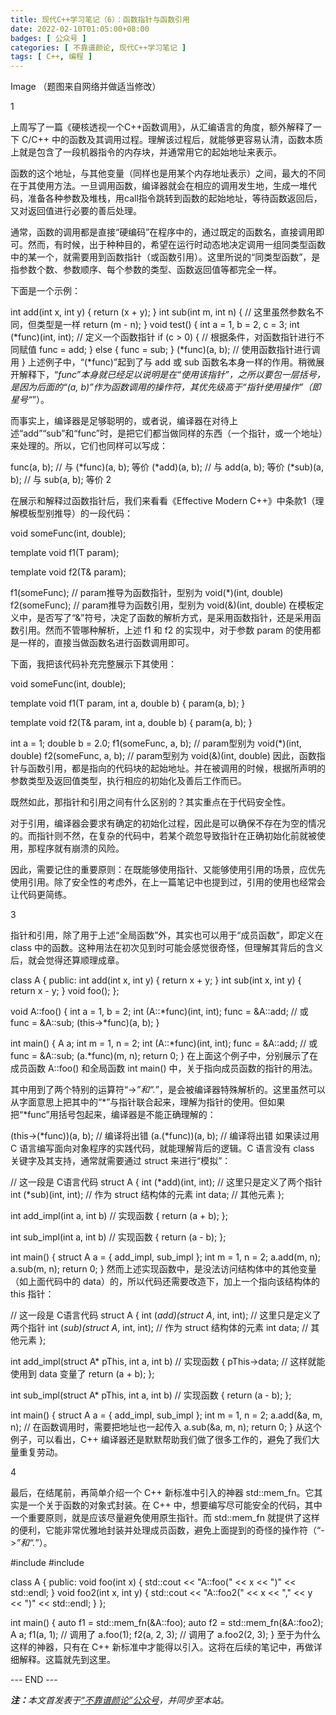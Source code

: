 ```yaml
---
title: 现代C++学习笔记（6）：函数指针与函数引用
date: 2022-02-10T01:05:00+08:00
badges: [ 公众号 ]
categories: [ 不靠谱颜论, 现代C++学习笔记 ]
tags: [ C++, 编程 ]
---
```


Image
（题图来自网络并做适当修改）

1

上周写了一篇《硬核透视一个C++函数调用》，从汇编语言的角度，额外解释了一下 C/C++ 中的函数及其调用过程。理解该过程后，就能够更容易认清，函数本质上就是包含了一段机器指令的内存块，并通常用它的起始地址来表示。

函数的这个地址，与其他变量（同样也是用某个内存地址表示）之间，最大的不同在于其使用方法。一旦调用函数，编译器就会在相应的调用发生地，生成一堆代码，准备各种参数及堆栈，用call指令跳转到函数的起始地址，等待函数返回后，又对返回值进行必要的善后处理。

通常，函数的调用都是直接“硬编码”在程序中的，通过既定的函数名，直接调用即可。然而，有时候，出于种种目的，希望在运行时动态地决定调用一组同类型函数中的某一个，就需要用到函数指针（或函数引用）。这里所说的“同类型函数”，是指参数个数、参数顺序、每个参数的类型、函数返回值等都完全一样。

下面是一个示例：

int add(int x, int y) {
  return (x + y);
}
int sub(int m, int n) { // 这里虽然参数名不同，但类型是一样
  return (m - n);
}
void test() {
  int a = 1, b = 2, c = 3;
  int (*func)(int, int); // 定义一个函数指针
  if (c > 0) { // 根据条件，对函数指针进行不同赋值
    func = add;
  } else {
    func = sub;
  }
  (*func)(a, b); // 使用函数指针进行调用
}
上述例子中，“(*func)”起到了与 add 或 sub 函数名本身一样的作用。稍微展开解释下，“*func”本身就已经足以说明是在“使用该指针”，之所以要包一层括号，是因为后面的“(a, b)”作为函数调用的操作符，其优先级高于“指针使用操作”（即星号“*”）。

而事实上，编译器是足够聪明的，或者说，编译器在对待上述“add”“sub”和“func”时，是把它们都当做同样的东西（一个指针，或一个地址）来处理的。所以，它们也同样可以写成：

func(a, b); // 与 (*func)(a, b); 等价
(*add)(a, b); // 与 add(a, b); 等价
(*sub)(a, b); // 与 sub(a, b); 等价
2

在展示和解释过函数指针后，我们来看看《Effective Modern C++》中条款1（理解模板型别推导）的一段代码：

void someFunc(int, double);

template<typename T>
void f1(T param);

template<typename T>
void f2(T& param);

f1(someFunc); // param推导为函数指针，型别为 void(*)(int, double)
f2(someFunc); // param推导为函数引用，型别为 void(&)(int, double)
在模板定义中，是否写了“&”符号，决定了函数的解析方式，是采用函数指针，还是采用函数引用。然而不管哪种解析，上述 f1 和 f2 的实现中，对于参数 param 的使用都是一样的，直接当做函数名进行函数调用即可。

下面，我把该代码补充完整展示下其使用：

void someFunc(int, double);

template<typename T>
void f1(T param, int a, double b)
{
   param(a, b);
}

template<typename T>
void f2(T& param, int a, double b)
{
   param(a, b);
}

int a = 1;
double b = 2.0;
f1(someFunc, a, b); // param型别为 void(*)(int, double)
f2(someFunc, a, b); // param型别为 void(&)(int, double)
因此，函数指针与函数引用，都是指向的代码块的起始地址。并在被调用的时候，根据所声明的参数类型及返回值类型，执行相应的初始化及善后工作而已。

既然如此，那指针和引用之间有什么区别的？其实重点在于代码安全性。

对于引用，编译器会要求有确定的初始化过程，因此是可以确保不存在为空的情况的。而指针则不然，在复杂的代码中，若某个疏忽导致指针在正确初始化前就被使用，那程序就有崩溃的风险。

因此，需要记住的重要原则：在既能够使用指针、又能够使用引用的场景，应优先使用引用。除了安全性的考虑外，在上一篇笔记中也提到过，引用的使用也经常会让代码更简练。

3

指针和引用，除了用于上述“全局函数”外，其实也可以用于“成员函数”，即定义在 class 中的函数。这种用法在初次见到时可能会感觉很奇怪，但理解其背后的含义后，就会觉得还算顺理成章。

class A
{
public:
  int add(int x, int y) { return x + y; }
  int sub(int x, int y) { return x - y; }
  void foo();
};

void A::foo()
{
  int a = 1, b = 2;
  int (A::*func)(int, int);
  func = &A::add; // 或 func = &A::sub;
  (this->*func)(a, b);
}

int main()
{
  A a;
  int m = 1, n = 2;
  int (A::*func)(int, int);
  func = &A::add; // 或 func = &A::sub;
  (a.*func)(m, n);
  return 0;
}
在上面这个例子中，分别展示了在成员函数 A::foo() 和全局函数 int main() 中，关于指向成员函数的指针的用法。

其中用到了两个特别的运算符“->*”和“.*”，是会被编译器特殊解析的。这里虽然可以从字面意思上把其中的“*”与指针联合起来，理解为指针的使用。但如果把“*func”用括号包起来，编译器是不能正确理解的：

(this->(*func))(a, b); // 编译将出错
(a.(*func))(a, b); // 编译将出错
如果读过用 C 语言编写面向对象程序的实践代码，就能理解背后的逻辑。C 语言没有 class 关键字及其支持，通常就需要通过 struct 来进行“模拟”：

// 这一段是 C语言代码
struct A
{
  int (*add)(int, int); // 这里只是定义了两个指针
  int (*sub)(int, int); // 作为 struct 结构体的元素
  int data; // 其他元素
};

int add_impl(int a, int b) // 实现函数
{
  return (a + b);
};

int sub_impl(int a, int b) // 实现函数
{
  return (a - b);
};

int main()
{
  struct A a = { add_impl, sub_impl };
  int m = 1, n = 2;
  a.add(m, n);
  a.sub(m, n);
  return 0;
}
然而上述实现函数中，是没法访问结构体中的其他变量（如上面代码中的 data）的，所以代码还需要改造下，加上一个指向该结构体的 this 指针：

// 这一段是 C语言代码
struct A
{
  int (*add)(struct A*, int, int); // 这里只是定义了两个指针
  int (*sub)(struct A*, int, int); // 作为 struct 结构体的元素
  int data; // 其他元素
};

int add_impl(struct A* pThis, int a, int b) // 实现函数
{
  pThis->data; // 这样就能使用到 data 变量了
  return (a + b);
};

int sub_impl(struct A* pThis, int a, int b) // 实现函数
{
  return (a - b);
};

int main()
{
  struct A a = { add_impl, sub_impl };
  int m = 1, n = 2;
  a.add(&a, m, n); // 在函数调用时，需要把地址也一起传入
  a.sub(&a, m, n);
  return 0;
}
从这个例子，可以看出，C++ 编译器还是默默帮助我们做了很多工作的，避免了我们大量重复劳动。

4

最后，在结尾前，再简单介绍一个 C++ 新标准中引入的神器 std::mem_fn。它其实是一个关于函数的对象式封装。在 C++ 中，想要编写尽可能安全的代码，其中一个重要原则，就是应该尽量避免使用原生指针。而 std::mem_fn 就提供了这样的便利，它能非常优雅地封装并处理成员函数，避免上面提到的奇怪的操作符（“->*”和“.*”）。

#include <iostream>
#include <functional>

class A
{
public:
  void foo(int x)
  {
    std::cout << "A::foo(" << x << ")" << std::endl;
  }
  void foo2(int x, int y)
  {
    std::cout << "A::foo2(" << x << "," << y << ")" << std::endl;
  }
};

int main()
{
  auto f1 = std::mem_fn(&A::foo);
  auto f2 = std::mem_fn(&A::foo2);
  A a;
  f1(a, 1); // 调用了 a.foo(1);
  f2(a, 2, 3); // 调用了 a.foo2(2, 3);
}
至于为什么这样的神器，只有在 C++ 新标准中才能得以引入。这将在后续的笔记中，再做详细解释。这篇就先到这里。

<div class="p-5 text-center">--- END ---</div>

<i><b>注：</b>本文首发表于[“不靠谱颜论”公众号](https://mp.weixin.qq.com/s/L32JguFevNJnj_JYRxLRkQ)，并同步至本站。</i>
